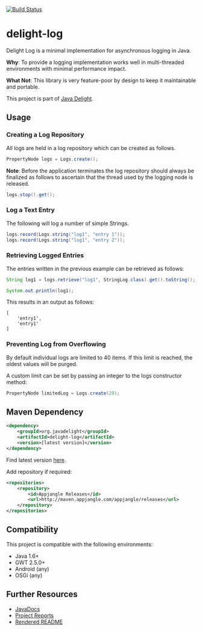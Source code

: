 [![Build Status](https://travis-ci.org/javadelight/delight-log.svg)](https://travis-ci.org/javadelight/delight-log)

# delight-log

Delight Log is a minimal implementation for asynchronous logging in Java.

**Why**: To provide a logging implementation works well in multi-threaded environments with minimal performance impact.

**What Not**: This library is very feature-poor by design to keep it maintainable and portable.  

This project is part of [Java Delight](https://github.com/javadelight/delight-main#java-delight-suite).

## Usage

### Creating a Log Repository

All logs are held in a log repository which can be created as follows.

```java
PropertyNode logs = Logs.create();
```

**Note**: Before the application terminates the log repository should always be finalized as follows to ascertain that
the thread used by the logging node is released.

```java
logs.stop().get();
```

### Log a Text Entry

The following will log a number of simple Strings.

```java
logs.record(Logs.string("log1", "entry 1"));
logs.record(Logs.string("log1", "entry 2"));
``` 

### Retrieving Logged Entries

The entries written in the previous example can be retrieved as follows:

```java
String log1 = logs.retrieve("log1", StringLog.class).get().toString();

System.out.println(log1);
```

This results in an output as follows:

```
[
    'entry1',
    'entry1'
]
```

### Preventing Log from Overflowing

By default individual logs are limited to 40 items. If this limit is reached, the oldest values will be purged.

A custom limit can be set by passing an integer to the logs constructor method:

```java
PropertyNode limitedLog = Logs.create(20);
```

## Maven Dependency

```xml
<dependency>
    <groupId>org.javadelight</groupId>
	<artifactId>delight-log</artifactId>
	<version>[latest version]</version>
</dependency>
```

Find latest version [here](http://modules.appjangle.com/delight-log/latest/project-summary.html).

Add repository if required:

```xml
<repositories>
	<repository>
		<id>Appjangle Releases</id>
		<url>http://maven.appjangle.com/appjangle/releases</url>
	</repository>
</repositories>
```

## Compatibility

This project is compatible with the following environments:

- Java 1.6+
- GWT 2.5.0+
- Android (any)
- OSGi (any)

## Further Resources

- [JavaDocs](http://modules.appjangle.com/delight-log/latest/apidocs/)
- [Project Reports](http://modules.appjangle.com/delight-log/latest/project-reports.html)
- [Rendered README](http://documentup.com/javadelight/delight-log)


  

